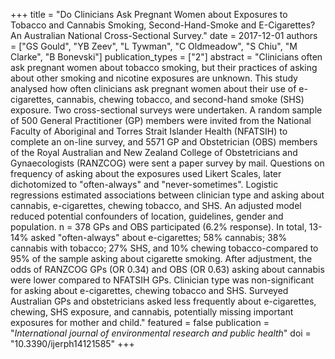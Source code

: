 +++
title = "Do Clinicians Ask Pregnant Women about Exposures to Tobacco and Cannabis Smoking, Second-Hand-Smoke and E-Cigarettes? An Australian National Cross-Sectional Survey."
date = 2017-12-01
authors = ["GS Gould", "YB Zeev", "L Tywman", "C Oldmeadow", "S Chiu", "M Clarke", "B Bonevski"]
publication_types = ["2"]
abstract = "Clinicians often ask pregnant women about tobacco smoking, but their practices of asking about other smoking and nicotine exposures are unknown. This study analysed how often clinicians ask pregnant women about their use of e-cigarettes, cannabis, chewing tobacco, and second-hand smoke (SHS) exposure. Two cross-sectional surveys were undertaken. A random sample of 500 General Practitioner (GP) members were invited from the National Faculty of Aboriginal and Torres Strait Islander Health (NFATSIH) to complete an on-line survey, and 5571 GP and Obstetrician (OBS) members of the Royal Australian and New Zealand College of Obstetricians and Gynaecologists (RANZCOG) were sent a paper survey by mail. Questions on frequency of asking about the exposures used Likert Scales, later dichotomized to \"often-always\" and \"never-sometimes\". Logistic regressions estimated associations between clinician type and asking about cannabis, e-cigarettes, chewing tobacco, and SHS. An adjusted model reduced potential confounders of location, guidelines, gender and population. n = 378 GPs and OBS participated (6.2% response). In total, 13-14% asked \"often-always\" about e-cigarettes; 58% cannabis; 38% cannabis with tobacco; 27% SHS, and 10% chewing tobacco-compared to 95% of the sample asking about cigarette smoking. After adjustment, the odds of RANZCOG GPs (OR 0.34) and OBS (OR 0.63) asking about cannabis were lower compared to NFATSIH GPs. Clinician type was non-significant for asking about e-cigarettes, chewing tobacco and SHS. Surveyed Australian GPs and obstetricians asked less frequently about e-cigarettes, chewing, SHS exposure, and cannabis, potentially missing important exposures for mother and child."
featured = false
publication = "*International journal of environmental research and public health*"
doi = "10.3390/ijerph14121585"
+++

